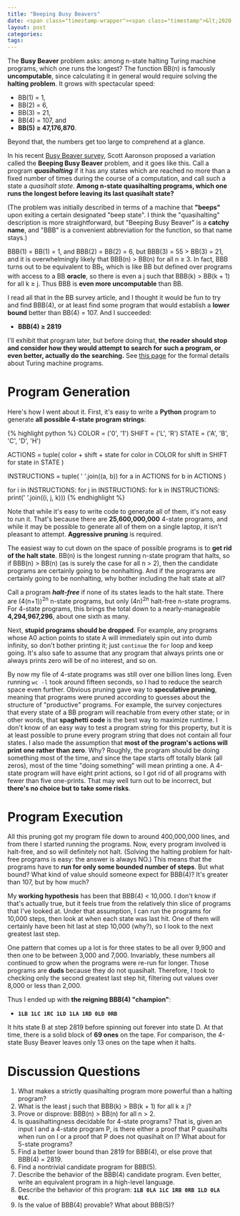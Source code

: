 ```yaml
---
title: "Beeping Busy Beavers"
date: <span class="timestamp-wrapper"><span class="timestamp">&lt;2020-08-13 Thu&gt;</span></span>
layout: post
categories:
tags:
---
```

The **Busy Beaver** problem asks: among n-state halting Turing machine programs, which one runs the longest? The function BB(n) is famously **uncomputable**, since calculating it in general would require solving the **halting problem**. It grows with spectacular speed:

-   BB(1) = 1,
-   BB(2) = 6,
-   BB(3) = 21,
-   BB(4) = 107, and
-   **BB(5) ≥ 47,176,870**.

Beyond that, the numbers get too large to comprehend at a glance.

In his recent [Busy Beaver survey](https://www.scottaaronson.com/papers/bb.pdf#subsection.5.10), Scott Aaronson proposed a variation called the **Beeping Busy Beaver** problem, and it goes like this. Call a program ***quasihalting*** if it has any states which are reached no more than a fixed number of times during the course of a computation, and call such a state a *quasihalt state*. **Among n-state quasihalting programs, which one runs the longest before leaving its last quasihalt state?**

(The problem was initially described in terms of a machine that **"beeps"** upon exiting a certain designated "beep state". I think the "quasihalting" description is more straightforward, but "Beeping Busy Beaver" is a **catchy name**, and "BBB" is a convenient abbreviation for the function, so that name stays.)

BBB(1) = BB(1) = 1, and BBB(2) = BB(2) = 6, but BBB(3) = 55 > BB(3) = 21, and it is overwhelmingly likely that BBB(n) > BB(n) for all n ≥ 3. In fact, BBB turns out to be equivalent to BB<sub>1</sub>, which is like BB but defined over programs with access to a BB **oracle**, so there is even a j such that BBB(k) > BB(k + 1) for all k ≥ j. Thus BBB is **even more uncomputable** than BB.

I read all that in the BB survey article, and I thought it would be fun to try and find BBB(4), or at least find some program that would establish a **lower bound** better than BB(4) = 107. And I succeeded:

-   **BBB(4) ≥ 2819**

I'll exhibit that program later, but before doing that, **the reader should stop and consider how they would attempt to search for such a program, or even better, actually do the searching.** See [this page](http://www.logique.jussieu.fr/~michel/tmi.html) for the formal details about Turing machine programs.


# Program Generation

Here's how I went about it. First, it's easy to write a **Python** program to generate **all possible 4-state program strings**:

{% highlight python %}
COLOR = ('0', '1')
SHIFT = ('L', 'R')
STATE = ('A', 'B', 'C', 'D', 'H')

ACTIONS = tuple(
    color + shift + state
    for color in COLOR
    for shift in SHIFT
    for state in STATE
)

INSTRUCTIONS = tuple(
    ' '.join((a, b))
    for a in ACTIONS
    for b in ACTIONS
)

for i in INSTRUCTIONS:
    for j in INSTRUCTIONS:
        for k in INSTRUCTIONS:
            print(' '.join((i, j, k)))
{% endhighlight %}

Note that while it's easy to write code to generate all of them, it's not easy to run it. That's because there are **25,600,000,000** 4-state programs, and while it may be possible to generate all of them on a single laptop, it isn't pleasant to attempt. **Aggressive pruning** is required.

The easiest way to cut down on the space of possible programs is to **get rid of the halt state**. BB(n) is the longest running n-state program that halts, so if BBB(n) > BB(n) (as is surely the case for all n > 2), then the candidate programs are certainly going to be nonhalting. And if the programs are certainly going to be nonhalting, why bother including the halt state at all?

Call a program ***halt-free*** if none of its states leads to the halt state. There are (4(n+1))<sup>2n</sup> n-state programs, but only (4n)<sup>2n</sup> halt-free n-state programs. For 4-state programs, this brings the total down to a nearly-manageable **4,294,967,296**, about one sixth as many.

Next, **stupid programs should be dropped**. For example, any programs whose A0 action points to state A will immediately spin out into dumb infinity, so don't bother printing it; just `continue` the `for` loop and keep going. It's also safe to assume that any program that always prints one or always prints zero will be of no interest, and so on.

By now my file of 4-state programs was still over one billion lines long. Even running `wc -l` took around fifteen seconds, so I had to reduce the search space even further. Obvious pruning gave way to **speculative pruning**, meaning that programs were pruned according to guesses about the structure of "productive" programs. For example, the survey conjectures that every state of a BB program will reachable from every other state; or in other words, that **spaghetti code** is the best way to maximize runtime. I don't know of an easy way to test a program string for this property, but it is at least possible to prune every program string that does not contain all four states. I also made the assumption that **most of the program's actions will print one rather than zero**. Why? Roughly, the program should be doing something most of the time, and since the tape starts off totally blank (all zeros), most of the time "doing something" will mean printing a one. A 4-state program will have eight print actions, so I got rid of all programs with fewer than five one-prints. That may well turn out to be incorrect, but **there's no choice but to take some risks**.


# Program Execution

All this pruning got my program file down to around 400,000,000 lines, and from there I started running the programs. Now, every program involved is halt-free, and so will definitely not halt. (Solving the halting problem for halt-free programs is easy: the answer is always NO.) This means that the programs have to **run for only some bounded number of steps**. But what bound? What kind of value should someone expect for BBB(4)? It's greater than 107, but by how much?

My **working hypothesis** has been that BBB(4) < 10,000. I don't know if that's actually true, but it feels true from the relatively thin slice of programs that I've looked at. Under that assumption, I can run the programs for 10,000 steps, then look at when each state was last hit. One of them will certainly have been hit last at step 10,000 (why?), so I look to the next greatest last step.

One pattern that comes up a lot is for three states to be all over 9,900 and then one to be between 3,000 and 7,000. Invariably, these numbers all continued to grow when the programs were re-run for longer. Those programs are **duds** because they do not quasihalt. Therefore, I took to checking only the second greatest last step hit, filtering out values over 8,000 or less than 2,000.

Thus I ended up with **the reigning BBB(4) "champion"**:

-   **`1LB 1LC 1RC 1LD 1LA 1RD 0LD 0RB`**

It hits state B at step 2819 before spinning out forever into state D. At that time, there is a solid block of **69 ones** on the tape. For comparison, the 4-state Busy Beaver leaves only 13 ones on the tape when it halts.


# Discussion Questions

1.  What makes a strictly quasihalting program more powerful than a halting program?
2.  What is the least j such that BBB(k) > BB(k + 1) for all k ≥ j?
3.  Prove or disprove: BBB(n) > BB(n) for all n > 2.
4.  Is quasihaltingness decidable for 4-state programs? That is, given an input I and a 4-state program P, is there either a proof that P quasihalts when run on I or a proof that P does not quasihalt on I? What about for 5-state programs?
5.  Find a better lower bound than 2819 for BBB(4), or else prove that BBB(4) = 2819.
6.  Find a nontrivial candidate program for BBB(5).
7.  Describe the behavior of the BBB(4) candidate program. Even better, write an equivalent program in a high-level language.
8.  Describe the behavior of this program: **`1LB 0LA 1LC 1RB 0RB 1LD 0LA 0LC`**.
9.  Is the value of BBB(4) provable? What about BBB(5)?
